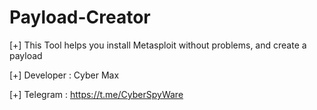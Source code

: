 # Payload-Creator

[+] This Tool helps you install Metasploit without problems, and create a payload  

[+] Developer : Cyber Max 

[+] Telegram : https://t.me/CyberSpyWare





